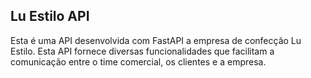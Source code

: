 ## Lu Estilo API

Esta é uma API desenvolvida com FastAPI a empresa de confecção Lu Estilo. Esta API fornece diversas funcionalidades que facilitam a comunicação
entre o time comercial, os clientes e a empresa.
